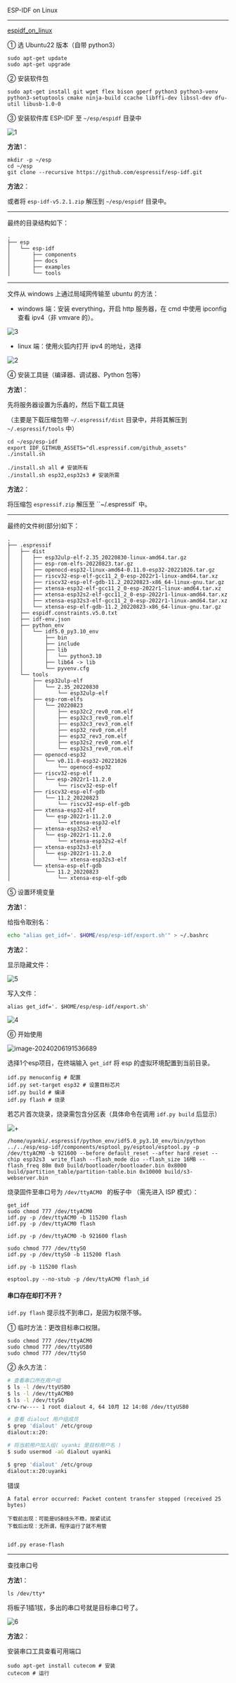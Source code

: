 ESP-IDF on Linux

---

[espidf_on_linux](https://docs.espressif.com/projects/esp-idf/zh_CN/latest/esp32/get-started/linux-macos-setup.html) 

① 选 Ubuntu22 版本（自带 python3）

```
sudo apt-get update
sudo apt-get upgrade
```

② 安装软件包

```shell
sudo apt-get install git wget flex bison gperf python3 python3-venv python3-setuptools cmake ninja-build ccache libffi-dev libssl-dev dfu-util libusb-1.0-0
```

③ 安装软件库 ESP-IDF 至 `~/esp/espidf` 目录中

![1](README.assets/1.png)

**方法**1：

```
mkdir -p ~/esp
cd ~/esp
git clone --recursive https://github.com/espressif/esp-idf.git
```

**方法**2：

或者将 `esp-idf-v5.2.1.zip` 解压到 `~/esp/espidf` 目录中。

---

最终的目录结构如下：

```
.
├── esp
│   └── esp-idf
│       ├── components
│       ├── docs
│       ├── examples
│       └── tools
```

---

文件从 windows 上通过局域网传输至 ubuntu 的方法：

* windows 端：安装 everything，开启 http 服务器，在 cmd 中使用 ipconfig 查看 ipv4（非 vmvare 的）。

![3](README.assets/3.png)

* linux 端：使用火狐内打开 ipv4 的地址，选择

![2](README.assets/2.png)

④ 安装工具链（编译器、调试器、Python 包等）

**方法**1：

先将服务器设置为乐鑫的，然后下载工具链

（主要是下载压缩包带 `~/.espressif/dist` 目录中，并将其解压到 `~/.espressif/tools` 中）

```shell
cd ~/esp/esp-idf
export IDF_GITHUB_ASSETS="dl.espressif.com/github_assets"
./install.sh
```

```shell
./install.sh all # 安装所有
./install.sh esp32,esp32s3 # 安装所需
```

**方法**2：

将压缩包 `espressif.zip` 解压至 ``~/.espressif` 中。

---

最终的文件树(部分)如下：

```
.   
├── .espressif
│   ├── dist
│   │   ├── esp32ulp-elf-2.35_20220830-linux-amd64.tar.gz
│   │   ├── esp-rom-elfs-20220823.tar.gz
│   │   ├── openocd-esp32-linux-amd64-0.11.0-esp32-20221026.tar.gz
│   │   ├── riscv32-esp-elf-gcc11_2_0-esp-2022r1-linux-amd64.tar.xz
│   │   ├── riscv32-esp-elf-gdb-11.2_20220823-x86_64-linux-gnu.tar.gz
│   │   ├── xtensa-esp32-elf-gcc11_2_0-esp-2022r1-linux-amd64.tar.xz
│   │   ├── xtensa-esp32s2-elf-gcc11_2_0-esp-2022r1-linux-amd64.tar.xz
│   │   ├── xtensa-esp32s3-elf-gcc11_2_0-esp-2022r1-linux-amd64.tar.xz
│   │   └── xtensa-esp-elf-gdb-11.2_20220823-x86_64-linux-gnu.tar.gz
│   ├── espidf.constraints.v5.0.txt
│   ├── idf-env.json
│   ├── python_env
│   │   └── idf5.0_py3.10_env
│   │       ├── bin
│   │       ├── include
│   │       ├── lib
│   │       │   └── python3.10
│   │       ├── lib64 -> lib
│   │       └── pyvenv.cfg
│   └── tools
│       ├── esp32ulp-elf
│       │   └── 2.35_20220830
│       │       └── esp32ulp-elf
│       ├── esp-rom-elfs
│       │   └── 20220823
│       │       ├── esp32c2_rev0_rom.elf
│       │       ├── esp32c3_rev0_rom.elf
│       │       ├── esp32c3_rev3_rom.elf
│       │       ├── esp32_rev0_rom.elf
│       │       ├── esp32_rev3_rom.elf
│       │       ├── esp32s2_rev0_rom.elf
│       │       └── esp32s3_rev0_rom.elf
│       ├── openocd-esp32
│       │   └── v0.11.0-esp32-20221026
│       │       └── openocd-esp32
│       ├── riscv32-esp-elf
│       │   └── esp-2022r1-11.2.0
│       │       └── riscv32-esp-elf
│       ├── riscv32-esp-elf-gdb
│       │   └── 11.2_20220823
│       │       └── riscv32-esp-elf-gdb
│       ├── xtensa-esp32-elf
│       │   └── esp-2022r1-11.2.0
│       │       └── xtensa-esp32-elf
│       ├── xtensa-esp32s2-elf
│       │   └── esp-2022r1-11.2.0
│       │       └── xtensa-esp32s2-elf
│       ├── xtensa-esp32s3-elf
│       │   └── esp-2022r1-11.2.0
│       │       └── xtensa-esp32s3-elf
│       └── xtensa-esp-elf-gdb
│           └── 11.2_20220823
│               └── xtensa-esp-elf-gdb
```

⑤ 设置环境变量

**方法**1：

给指令取别名：

```sh
echo "alias get_idf='. $HOME/esp/esp-idf/export.sh'" > ~/.bashrc
```

**方法**2：

显示隐藏文件：

![5](README.assets/5.png)

写入文件：

```shell
alias get_idf='. $HOME/esp/esp-idf/export.sh'
```

![4](README.assets/4.png)

⑥ 开始使用

![image-20240206191536689](.assest/README/image-20240206191536689.png)

选择1个esp项目，在终端输入 `get_idf` 将 esp 的虚拟环境配置到当前目录。

```shell
idf.py menuconfig # 配置
idf.py set-target esp32 # 设置目标芯片
idf.py build # 编译
idf.py flash # 烧录
```

若芯片首次烧录，烧录需包含分区表（具体命令在调用 `idf.py build` 后显示）

![+](README.assets/7.png)

```
/home/uyanki/.espressif/python_env/idf5.0_py3.10_env/bin/python ../../esp/esp-idf/components/esptool_py/esptool/esptool.py -p /dev/ttyACM0 -b 921600 --before default_reset --after hard_reset --chip esp32s3  write_flash --flash_mode dio --flash_size 16MB --flash_freq 80m 0x0 build/bootloader/bootloader.bin 0x8000 build/partition_table/partition-table.bin 0x10000 build/s3-webserver.bin
```

烧录固件至串口号为 `/dev/ttyACM0 ` 的板子中 （需先进入 ISP 模式）：

```shell
get_idf
sudo chmod 777 /dev/ttyACM0
idf.py -p /dev/ttyACM0 -b 115200 flash
idf.py -p /dev/ttyACM0 flash

idf.py -p /dev/ttyACM0 -b 921600 flash

sudo chmod 777 /dev/ttyS0
idf.py -p /dev/ttyS0 -b 115200 flash

idf.py -b 115200 flash

esptool.py --no-stub -p /dev/ttyACM0 flash_id
```

#### 串口存在却打不开？

`idf.py flash` 提示找不到串口，是因为权限不够。

① 临时方法：更改目标串口权限。

```
sudo chmod 777 /dev/ttyACM0
sudo chmod 777 /dev/ttyUSB0
sudo chmod 777 /dev/ttyS0
```

② 永久方法：

```bash
# 查看串口所在用户组
$ ls -l /dev/ttyUSB0
$ ls -l /dev/ttyACMB0
$ ls -l /dev/ttyS0
crw-rw---- 1 root dialout 4, 64 10月 12 14:08 /dev/ttyUSB0

# 查看 dialout 用户组成员
$ grep 'dialout' /etc/group
dialout:x:20:

# 将当前用户加入组( uyanki 是目标用户名 )
$ sudo usermod -aG dialout uyanki

$ grep 'dialout' /etc/group
dialout:x:20:uyanki
```

错误

```
A fatal error occurred: Packet content transfer stopped (received 25 bytes)

下载前出现：可能是USB线头不稳，按紧试试
下载后出现：无所谓，程序运行了就不用管


idf.py erase-flash
```

---

查找串口号

**方法**1：

```
ls /dev/tty*
```

将板子1插1拔，多出的串口号就是目标串口号了。

![6](README.assets/6.png)

**方法**2：

安装串口工具查看可用端口

```shell
sudo apt-get install cutecom # 安装
cutecom # 运行
```

